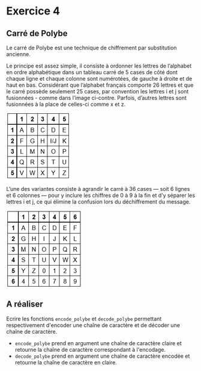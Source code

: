 # Exercice 4

## Carré de Polybe

Le carré de Polybe est une technique de chiffrement par substitution ancienne.

Le principe est assez simple, il consiste à ordonner les lettres de l’alphabet en ordre alphabétique dans un tableau carré de 5 cases de côté dont chaque ligne et chaque colonne sont numérotées, de gauche à droite et de haut en bas. Considérant que l’alphabet français comporte 26 lettres et que le carré possède seulement 25 cases, par convention les lettres i et j sont fusionnées - comme dans l’image ci-contre. Parfois, d’autres lettres sont fusionnées à la place de celles-ci comme x et z. 

![Polybe](images/Carre_de_Polybe.png)

L’une des variantes consiste à agrandir le carré à 36 cases — soit 6 lignes et 6 colonnes — pour y inclure les chiffres de 0 à 9 à la fin et d’y séparer les lettres i et j, ce qui élimine la confusion lors du déchiffrement du message.

![Polybe avec chiffres](images/Carre_de_Polybe_avec_chiffres.png)

## A réaliser

Ecrire les fonctions `encode_polybe` et `decode_polybe` permettant respectivement d'encoder une chaîne de caractère  et de décoder une chaîne de caractère.
- `encode_polybe` prend en argument une chaîne de caractère claire et retourne la chaîne de caractère correspondant à l'encodage.
- `decode_polybe` prend en argument une chaîne de caractère encodée et retourne la chaîne de caractère en claire.
